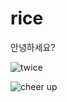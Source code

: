 # rice

안녕하세요?

![twice](http://image.fmkorea.com/files/attach/new/20160711/486616/143682650/410609116/0876c24c0f5b3a9d013cfacaf93359c0.jpg)

![cheer up](https://www.youtube.com/watch?client=mv-google&itct=CCUQpDAYDSITCP64xq37784CFYM2Tgodl4sLljIKZy1oaWdoLXJjaFoPRkV3aGF0X3RvX3dhdGNo&v=c7rCyll5AeY&gl=KR&hl=ko)
